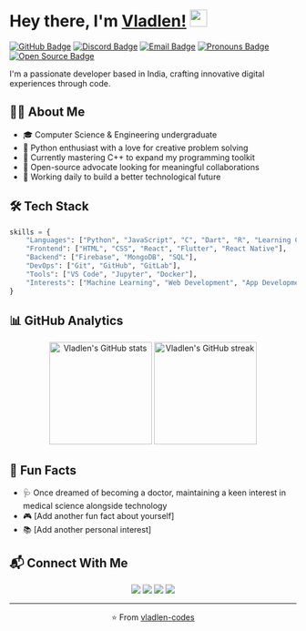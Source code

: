 # Hey there, I'm [Vladlen!](https://github.com/vladlen.codes) <img width="30px" src="assets/vlad_waves.gif" alt="waving">

[![GitHub Badge](https://img.shields.io/badge/GitHub-Follow-lightgrey?style=flat-square&logo=github)](https://github.com/vladlen-codes)
[![Discord Badge](https://img.shields.io/badge/Discord-vladlen.codes-brightgreen?style=flat-square&logo=discord)](https://discord.com)
[![Email Badge](https://img.shields.io/badge/Email-vladlen.codes%40email.com-blue?style=flat-square&logo=gmail)](mailto:vladlen.codes@email.com)
[![Pronouns Badge](https://img.shields.io/badge/Pronouns-he%2Fhim-blue?style=flat-square)](/)
[![Open Source Badge](https://img.shields.io/badge/Open%20Source-%E2%9D%A4-red?style=flat-square)](/)

I'm a passionate developer based in India, crafting innovative digital experiences through code.

## 👨‍💻 About Me

- 🎓 Computer Science & Engineering undergraduate
- 💜 Python enthusiast with a love for creative problem solving
- 🚀 Currently mastering C++ to expand my programming toolkit
- 🌱 Open-source advocate looking for meaningful collaborations
- 🔮 Working daily to build a better technological future

## 🛠️ Tech Stack

```python
skills = {
    "Languages": ["Python", "JavaScript", "C", "Dart", "R", "Learning C++"],
    "Frontend": ["HTML", "CSS", "React", "Flutter", "React Native"],
    "Backend": ["Firebase", "MongoDB", "SQL"],
    "DevOps": ["Git", "GitHub", "GitLab"],
    "Tools": ["VS Code", "Jupyter", "Docker"],
    "Interests": ["Machine Learning", "Web Development", "App Development"]
}
```

## 📊 GitHub Analytics

<p align="center">
  <img height="180em" src="https://github-readme-stats.vercel.app/api?username=vladlen-codes&count_private=true&show_icons=true&theme=tokyonight&include_all_commits=true" alt="Vladlen's GitHub stats" />
  <img height="180em" src="https://github-readme-streak-stats.herokuapp.com/?user=vladlen-codes&theme=tokyonight" alt="Vladlen's GitHub streak" />
</p>

## 🌟 Fun Facts

- 🩺 Once dreamed of becoming a doctor, maintaining a keen interest in medical science alongside technology
- 🎮 [Add another fun fact about yourself]
- 📚 [Add another personal interest]

## 📬 Connect With Me

<p align="center">
  <a href="https://github.com/vladlen-codes"><img src="https://img.shields.io/badge/-GitHub-181717?style=for-the-badge&logo=github"/></a>
  <a href="mailto:vladlen.codes@email.com"><img src="https://img.shields.io/badge/-Email-D14836?style=for-the-badge&logo=gmail&logoColor=white"/></a>
  <a href="#"><img src="https://img.shields.io/badge/-LinkedIn-0077B5?style=for-the-badge&logo=linkedin"/></a>
  <a href="#"><img src="https://img.shields.io/badge/-Twitter-1DA1F2?style=for-the-badge&logo=twitter&logoColor=white"/></a>
</p>

---

<p align="center">⭐️ From <a href="https://github.com/vladlen-codes">vladlen-codes</a></p>

